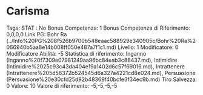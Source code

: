 # Carisma

Tags: STAT
: No
Bonus Competenza: 1
Bonus Competenza di Riferimento: 0,0,0,0
Link PG: Bohr Ra (../Info%20PG%208f526b9700b548eaac588929e340905c/Bohr%20Ra%2066940b5aa8e14b008ff050e487a7f1c1.md)
Livello: 1
Modificatore: 0
Modificatore  Abilità: -5
Statistica di riferimento: Inganno (Inganno%20f7309e07981249aa96bc84eab3c88437.md), Intimidire (Intimidire%2025c93c43da404e19a1402d6c57f69016.md), Intrattenere (Intrattenere%205d56372b524545d6a327a4221cd8e024.md), Persuasione (Persuasione%20e30cfd25d92b48369f40bcfe3f34ec9b.md)
Tiro Salvezza: 0
Valore: 10
Valore di riferimento: -5,-5,-5,-5